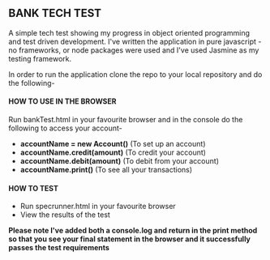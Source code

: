 ## BANK TECH TEST

A simple tech test showing my progress in object oriented programming and test driven development. I've written the application in pure javascript - no frameworks, or node packages were used and I've used Jasmine as my testing framework.

In order to run the application clone the repo to your local repository and do the following-

#### HOW TO USE IN THE BROWSER

Run bankTest.html in your favourite browser and in the console do the following to access your account-

- **accountName = new Account()** (To set up an account)
- **accountName.credit(amount)** (To credit your account)
- **accountName.debit(amount)** (To debit from your account)
- **accountName.print()** (To see all your transactions)

#### HOW TO TEST

- Run specrunner.html in your favourite browser
- View the results of the test

**Please note I've added both a console.log and return in the print method so that you see your final statement in the browser and it successfully passes the test requirements**

